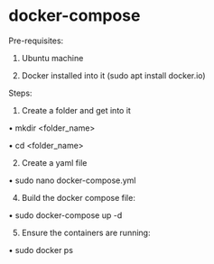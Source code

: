 # docker-compose

Pre-requisites:

1.	Ubuntu machine

2.	Docker installed into it (sudo apt install docker.io)

Steps:

1.	Create a folder and get into it

   •	mkdir <folder_name>
 
   •	cd <folder_name>

2.	Create a yaml file

   •	sudo nano docker-compose.yml
 
4.	Build the docker compose file:

   •	sudo docker-compose up -d
 
5.	Ensure the containers are running:

   •	sudo docker ps


